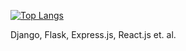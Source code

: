 [![Top Langs](https://github-readme-stats.vercel.app/api/top-langs/?username=hanwool95&layout=compact)](https://github.com/anuraghazra/github-readme-stats)

Django, Flask, Express.js, React.js et. al.
